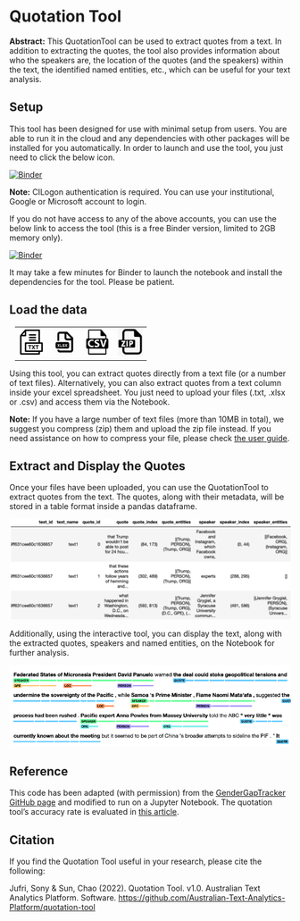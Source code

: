 # Quotation Tool

<b>Abstract:</b> This QuotationTool can be used to extract quotes from a text. In addition to extracting the quotes, the tool also provides information about who the speakers are, the location of the quotes (and the speakers) within the text, the identified named entities, etc., which can be useful for your text analysis.

## Setup
This tool has been designed for use with minimal setup from users. You are able to run it in the cloud and any dependencies with other packages will be installed for you automatically. In order to launch and use the tool, you just need to click the below icon.

[//]: # ([![Binder]&#40;https://binderhub.atap-binder.cloud.edu.au/badge_logo.svg&#41;]&#40;https://binderhub.atap-binder.cloud.edu.au/v2/gh/Australian-Text-Analytics-Platform/quotation-tool/main?labpath=quote_extractor_notebook.ipynb&#41;  )
[![Binder](https://binderhub.atap-binder.cloud.edu.au/badge_logo.svg)](https://binderhub.atap-binder.cloud.edu.au/v2/gh/Australian-Text-Analytics-Platform/quotation-tool/3874186e4c7d04c8d2b3b3c3adce5b2fa9d6ef1a?labpath=quote_extractor_notebook.ipynb)

<b>Note:</b> CILogon authentication is required. You can use your institutional, Google or Microsoft account to login.  

If you do not have access to any of the above accounts, you can use the below link to access the tool (this is a free Binder version, limited to 2GB memory only).   

[//]: # ([![Binder]&#40;https://mybinder.org/badge_logo.svg&#41;]&#40;https://mybinder.org/v2/gh/Australian-Text-Analytics-Platform/quotation-tool/main?labpath=quote_extractor_notebook.ipynb&#41;)
[![Binder](https://mybinder.org/badge_logo.svg)](https://mybinder.org/v2/gh/Australian-Text-Analytics-Platform/quotation-tool/3874186e4c7d04c8d2b3b3c3adce5b2fa9d6ef1a?labpath=quote_extractor_notebook.ipynb)

It may take a few minutes for Binder to launch the notebook and install the dependencies for the tool. Please be patient.

## Load the data
<table style='margin-left: 10px'><tr>
<td> <img width='45' src='./img/txt_icon.png'/> </td>
<td> <img width='45' src='./img/xlsx_icon.png'/> </td>
<td> <img width='45' src='./img/csv_icon.png'/> </td>
<td> <img width='45' src='./img/zip_icon.png'/> </td>
</tr></table>

Using this tool, you can extract quotes directly from a text file (or a number of text files). Alternatively, you can also extract quotes from a text column inside your excel spreadsheet. You just need to upload your files (.txt, .xlsx or .csv) and access them via the Notebook.  

<b>Note:</b> If you have a large number of text files (more than 10MB in total), we suggest you compress (zip) them and upload the zip file instead. If you need assistance on how to compress your file, please check [the user guide](https://github.com/Australian-Text-Analytics-Platform/quotation-tool/blob/main/documents/jupyter-notebook-guide.pdf).  


## Extract and Display the Quotes
Once your files have been uploaded, you can use the QuotationTool to extract quotes from the text. The quotes, along with their metadata, will be stored in a table format inside a pandas dataframe. 

<img width='740' src='./img/quotes_df.png'/> 

Additionally, using the interactive tool, you can display the text, along with the extracted quotes, speakers and named entities, on the Notebook for further analysis.

<img width='740' src='./img/quote_display.png'/>

## Reference
This code has been adapted (with permission) from the [GenderGapTracker GitHub page](https://github.com/sfu-discourse-lab/GenderGapTracker/tree/master/NLP/main) and modified to run on a Jupyter Notebook. The quotation tool’s accuracy rate is evaluated in [this article](https://journals.plos.org/plosone/article?id=10.1371/journal.pone.0245533).  

## Citation
If you find the Quotation Tool useful in your research, please cite the following:  

Jufri, Sony & Sun, Chao (2022). Quotation Tool. v1.0. Australian Text Analytics Platform. Software. https://github.com/Australian-Text-Analytics-Platform/quotation-tool
